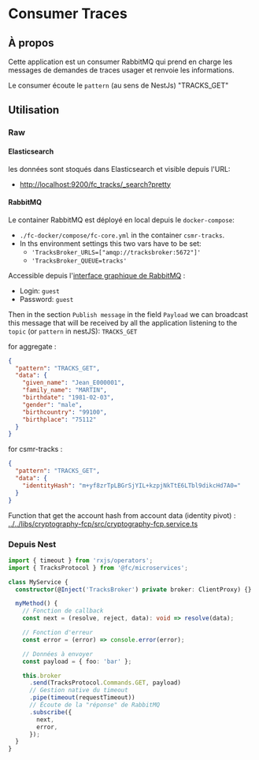 # Consumer Traces

## À propos

Cette application est un consumer RabbitMQ qui prend en charge les messages de demandes de traces usager et renvoie les informations.

Le consumer écoute le `pattern` (au sens de NestJs) "TRACKS_GET"

## Utilisation

### Raw

#### Elasticsearch

les données sont stoqués dans Elasticsearch et visible depuis l'URL:

- [http://localhost:9200/fc_tracks/\_search?pretty](http://localhost:9200/fc_tracks/_search?pretty)

#### RabbitMQ

Le container RabbitMQ est déployé en local depuis le `docker-compose`:

- `./fc-docker/compose/fc-core.yml` in the container `csmr-tracks`.
- In ths environment settings this two vars have to be set:
  - `'TracksBroker_URLS=["amqp://tracksbroker:5672"]'`
  - `'TracksBroker_QUEUE=tracks'`

Accessible depuis l'[interface graphique de RabbitMQ](http://localhost:15673/#/queues/%2F/tracks) :

- Login: `guest`
- Password: `guest`

Then in the section `Publish message` in the field `Payload` we can broadcast
this message that will be received by all the application listening to the `topic` (or `pattern` in nestJS): `TRACKS_GET`

for aggregate :

```json
{
  "pattern": "TRACKS_GET",
  "data": {
    "given_name": "Jean_E000001",
    "family_name": "MARTIN",
    "birthdate": "1981-02-03",
    "gender": "male",
    "birthcountry": "99100",
    "birthplace": "75112"
  }
}
```

for csmr-tracks :

```json
{
  "pattern": "TRACKS_GET",
  "data": {
    "identityHash": "m+yf8zrTpLBGrSjYIL+kzpjNkTtE6LTbl9dikcHd7A0="
  }
}
```

Function that get the account hash from account data (identity pivot) :
[../../libs/cryptography-fcp/src/cryptography-fcp.service.ts](<computeIdentityHash(pivotIdentity)>)

### Depuis Nest

```typescript
import { timeout } from 'rxjs/operators';
import { TracksProtocol } from '@fc/microservices';

class MyService {
  constructor(@Inject('TracksBroker') private broker: ClientProxy) {}

  myMethod() {
    // Fonction de callback
    const next = (resolve, reject, data): void => resolve(data);

    // Fonction d'erreur
    const error = (error) => console.error(error);

    // Données à envoyer
    const payload = { foo: 'bar' };

    this.broker
      .send(TracksProtocol.Commands.GET, payload)
      // Gestion native du timeout
      .pipe(timeout(requestTimeout))
      // Écoute de la "réponse" de RabbitMQ
      .subscribe({
        next,
        error,
      });
  }
}
```
